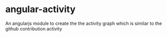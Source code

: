 # angular-activity
An angularjs module to create the the activity graph which is similar to the github contribution activity
